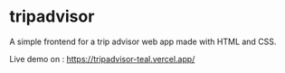 # tripadvisor

A simple frontend for a trip advisor web app made with HTML and CSS.

Live demo on : https://tripadvisor-teal.vercel.app/
